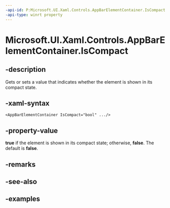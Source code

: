 ```yaml
---
-api-id: P:Microsoft.UI.Xaml.Controls.AppBarElementContainer.IsCompact
-api-type: winrt property
---
```


<!-- Property syntax.
public bool IsCompact { get;  set; }
-->

# Microsoft.UI.Xaml.Controls.AppBarElementContainer.IsCompact

## -description

Gets or sets a value that indicates whether the element is shown in its compact state.

## -xaml-syntax

```xaml
<AppBarElementContainer IsCompact="bool" .../>
```

## -property-value

**true** if the element is shown in its compact state; otherwise, **false**. The default is **false**.

## -remarks

## -see-also

## -examples


